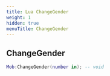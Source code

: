 ```yaml
---
title: Lua ChangeGender
weight: 1
hidden: true
menuTitle: ChangeGender
---
```

## ChangeGender
```lua
Mob:ChangeGender(number in); -- void
```